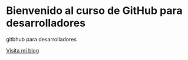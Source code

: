 # Bienvenido al curso de GitHub para desarrolladores

gitbhub para desarrolladores

[Visita mi blog]()
